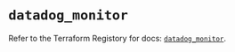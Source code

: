 # `datadog_monitor`

Refer to the Terraform Registory for docs: [`datadog_monitor`](https://registry.terraform.io/providers/datadog/datadog/3.24.1/docs/resources/monitor).
